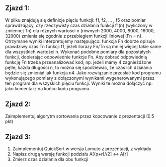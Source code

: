 ## Zjazd 1:

W pliku znajdują się definicje pięciu funkcji: f1, f2, ... , f5 oraz pomiar sprawdzający, czy rzeczywisty czas działania funkcji f1(n) (wyliczony w zmiennej Tn) dla różnych wartości n (równych 2000, 4000, 8000, 16000, 32000) zmienia się zgodnie z przebiegiem funkcji liniowej (Fn = n). Otrzymane wyniki interpretujemy następująco: funkcja Fn dobrze opisuje prawdziwy czas Tn funkcji f1, jeżeli ilorazy Fn/Tn są mniej więcej takie same dla wszystkich wartości n.
Wykonać podobne pomiary dla pozostałych funkcji, dobierając odpowiednie funkcje Fn. Aby dobrać odpowiednią funkcję Fn trzeba przeanalizować kod; np. jeżeli mamy 4 zagnieżdżone pętle, każda długości n, to można się spodziewać, że czas ich działania będzie się zmieniał jak funkcja n4.
Jako rozwiązanie przesłać kod programu wykonującego pomiary z dołączonymi wynikami wygenerowanymi przez ten program dla wszyskich pięciu funkcji. Wyniki te można dołączyć np. jako komentarz na końcu kodu programu.

## Zjazd 2:

Zaimplementuj algorytm sortowania przez kopcowanie z prezentacji (0.5 pkt)

## Zjazd 3:

1. Zaimplementuj QuickSort w wersja Lomuto z prezentacji, z wykładu
2. Napisz drugą wersję funkcji podziału A[(p+r)//2] <-> A[r]
3. Zmierz czas działania dla obu funkcji
